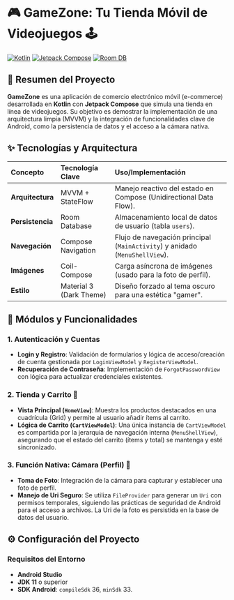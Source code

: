 # 🎮 GameZone: Tu Tienda Móvil de Videojuegos 🕹️

[![Kotlin](https://img.shields.io/badge/Kotlin-2.0.21-blue.svg)](https://kotlinlang.org/)
[![Jetpack Compose](https://img.shields.io/badge/UI-Jetpack%20Compose-darkgreen.svg)](https://developer.android.com/jetpack/compose)
[![Room DB](https://img.shields.io/badge/DB-Room%20DB-lightgray.svg)](https://developer.android.com/topic/libraries/architecture/room)

## 🌟 Resumen del Proyecto

**GameZone** es una aplicación de comercio electrónico móvil (e-commerce) desarrollada en **Kotlin** con **Jetpack Compose** que simula una tienda en línea de videojuegos. Su objetivo es demostrar la implementación de una arquitectura limpia (MVVM) y la integración de funcionalidades clave de Android, como la persistencia de datos y el acceso a la cámara nativa.

## ✨ Tecnologías y Arquitectura

| Concepto | Tecnología Clave | Uso/Implementación |
| :--- | :--- | :--- |
| **Arquitectura** | MVVM + StateFlow | Manejo reactivo del estado en Compose (Unidirectional Data Flow). |
| **Persistencia** | Room Database | Almacenamiento local de datos de usuario (tabla `users`). |
| **Navegación** | Compose Navigation | Flujo de navegación principal (`MainActivity`) y anidado (`MenuShellView`). |
| **Imágenes** | Coil-Compose | Carga asíncrona de imágenes (usado para la foto de perfil). |
| **Estilo** | Material 3 (Dark Theme) | Diseño forzado al tema oscuro para una estética "gamer". |

## 🚀 Módulos y Funcionalidades

### 1. Autenticación y Cuentas
* **Login y Registro**: Validación de formularios y lógica de acceso/creación de cuenta gestionada por `LoginViewModel` y `RegisterViewModel`.
* **Recuperación de Contraseña**: Implementación de `ForgotPasswordView` con lógica para actualizar credenciales existentes.

### 2. Tienda y Carrito 🛒
* **Vista Principal (`HomeView`)**: Muestra los productos destacados en una cuadrícula (Grid) y permite al usuario añadir ítems al carrito.
* **Lógica de Carrito (`CartViewModel`)**: Una única instancia de `CartViewModel` es compartida por la jerarquía de navegación interna (`MenuShellView`), asegurando que el estado del carrito (ítems y total) se mantenga y esté sincronizado.

### 3. Función Nativa: Cámara (Perfil) 📸
* **Toma de Foto**: Integración de la cámara para capturar y establecer una foto de perfil.
* **Manejo de Uri Seguro**: Se utiliza `FileProvider` para generar un `Uri` con permisos temporales, siguiendo las prácticas de seguridad de Android para el acceso a archivos. La Uri de la foto es persistida en la base de datos del usuario.

## ⚙️ Configuración del Proyecto

### Requisitos del Entorno
* **Android Studio**
* **JDK 11** o superior
* **SDK Android**: `compileSdk` 36, `minSdk` 33.
